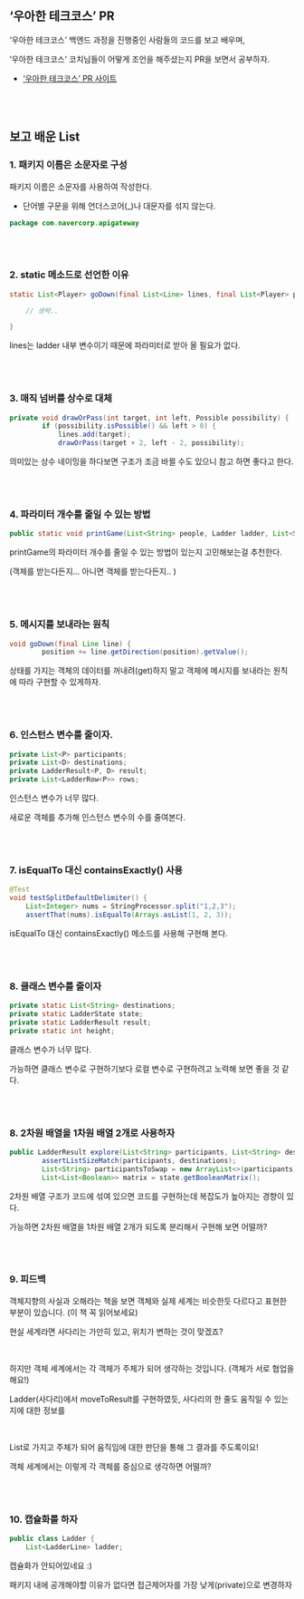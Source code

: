 ## ‘우아한 테크코스’ PR

‘우아한 테크코스’ 백엔드 과정을 진행중인 사람들의 코드를 보고 배우며, 

‘우아한 테크코스’ 코치님들이 어떻게 조언을 해주셨는지 PR을 보면서 공부하자.

- [‘우아한 테크코스’ PR 사이트](https://github.com/woowacourse/java-ladder/pulls?q=is%3Apr+is%3Aclosed)<br/>


<br/><br/>


## 보고 배운 List


### 1. 패키지 이름은 소문자로 구성 

패키지 이름은 소문자를 사용하여 작성한다. 
    
- 단어별 구문을 위해 언더스코어(_)나 대문자를 섞지 않는다.

```java
package com.navercorp.apigateway
```

<br/><br/>

### 2. static 메소드로 선언한 이유

```java
static List<Player> goDown(final List<Line> lines, final List<Player> players) {

    // 생략..

}
```

lines는 ladder 내부 변수이기 때문에 파라미터로 받아 올 필요가 없다.


<br/><br/>

### 3. 매직 넘버를 상수로 대체

```java
private void drawOrPass(int target, int left, Possible possibility) {
        if (possibility.isPossible() && left > 0) {
            lines.add(target);
            drawOrPass(target + 2, left - 2, possibility);
```

의미있는 상수 네이밍을 하다보면 구조가 조금 바뀔 수도 있으니 참고 하면 좋다고 한다.


<br/><br/>

### 4. 파라미터 개수를 줄일 수 있는 방법

```java
public static void printGame(List<String> people, Ladder ladder, List<String> rewards, int wordMaxLength) {
```

printGame의 파라미터 개수를 줄일 수 있는 방법이 있는지 고민해보는걸 추천한다.

(객체를 받는다든지... 아니면 객체를 받는다든지.. )


<br/><br/>

### 5. 메시지를 보내라는 원칙

```java
void goDown(final Line line) {
        position += line.getDirection(position).getValue();
```

상태를 가지는 객체의 데이터를 꺼내려(get)하지 말고 객체에 메시지를 보내라는 원칙에 따라 구현할 수 있게하자.


<br/><br/>

### 6. 인스턴스 변수를 줄이자.

```java
private List<P> participants;
private List<D> destinations;
private LadderResult<P, D> result;
private List<LadderRow<P>> rows;
```

인스턴스 변수가 너무 많다.

새로운 객체를 추가해 인스턴스 변수의 수를 줄여본다.


<br/><br/>

### 7. isEqualTo 대신 containsExactly() 사용


```java
@Test
void testSplitDefaultDelimiter() {
    List<Integer> nums = StringProcessor.split("1,2,3");
    assertThat(nums).isEqualTo(Arrays.asList(1, 2, 3));
```

isEqualTo 대신 containsExactly() 메소드를 사용해 구현해 본다.


<br/><br/>

### 8. 클래스 변수를 줄이자

```java
private static List<String> destinations;
private static LadderState state;
private static LadderResult result;
private static int height;
```

클래스 변수가 너무 많다.

가능하면 클래스 변수로 구현하기보다 로컬 변수로 구현하려고 노력해 보면 좋을 것 같다.



<br/><br/>

### 8. 2차원 배열을 1차원 배열 2개로 사용하자


```java
public LadderResult explore(List<String> participants, List<String> destinations) {
        assertListSizeMatch(participants, destinations);
        List<String> participantsToSwap = new ArrayList<>(participants);
        List<List<Boolean>> matrix = state.getBooleanMatrix();
```

2차원 배열 구조가 코드에 섞여 있으면 코드를 구현하는데 복잡도가 높아지는 경향이 있다.

가능하면 2차원 배열을 1차원 배열 2개가 되도록 분리해서 구현해 보면 어떨까?



<br/><br/>

### 9. 피드백


객체지향의 사실과 오해라는 책을 보면 객체와 실제 세계는 비슷한듯 다르다고 표현한 부분이 있습니다. (이 책 꼭 읽어보세요)

현실 세계라면 사다리는 가만히 있고, 위치가 변하는 것이 맞겠죠?

<br/>

하지만 객체 세계에서는 각 객체가 주체가 되어 생각하는 것입니다. (객체가 서로 협업을 해요!)

Ladder(사다리)에서 moveToResult를 구현하였듯, 사다리의 한 줄도 움직일 수 있는지에 대한 정보를 

<br/>

List로 가지고 주체가 되어 움직임에 대한 판단을 통해 그 결과를 주도록이요!

객체 세계에서는 이렇게 각 객체를 중심으로 생각하면 어떨까?


<br/><br/>

### 10. 캡슐화를 하자

```java
public class Ladder {
    List<LadderLine> ladder;
```

캡슐화가 안되어있네요 :)

패키지 내에 공개해야할 이유가 없다면 접근제어자를 가장 낮게(private)으로 변경하자
